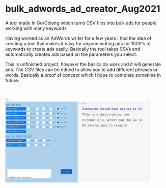 # bulk_adwords_ad_creator_Aug2021
A tool made in Go/Golang which turns CSV files into bulk ads for people working with many keywords

Having worked as an AdWords writer for a few years I had the idea of creating a tool that makes it easy for anyone writing ads for 1000's of keywords to create ads easily. Basically the tool takes CSVs and automatically creates ads based on the parameters you select.

This is unfinished project, however the basics do work and it will generate ads. The CSV files can be edited to allow you to add different phrases or words. Basically a proof of concept which I hope to complete sometime in future.

<br /><br />
<img src="admkr.png" border="0" width="90%" />
<br /><br />
